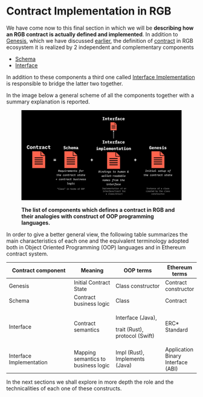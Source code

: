 # Contract Implementation in RGB

We have come now to this final  section in which we will be **describing how an RGB contract is actually defined and implemented**. In addition to [Genesis](../annexes/glossary.md#genesis),  which we have discussed [earlier](../rgb-state-and-operations/state-transitions.md#genesis), the definition of  [contract](../annexes/glossary.md#contract) in RGB ecosystem it is realized by  2  independent and complementary components &#x20;

* [Schema](schema/)&#x20;
* [Interface](interface-and-interface-implementations/)&#x20;

In addition to these components a third one called [Interface Implementation](../annexes/glossary.md#interface-implementation) is responsible to bridge  the latter two together.&#x20;

In the image below a general scheme of all the components together with a summary explanation is reported.

<figure><img src="../.gitbook/assets/contract_anatomy.png" alt="RGB contract anatomy"><figcaption><p><strong>The list of components which defines a contract in RGB and their analogies with construct of OOP programming languages.</strong></p></figcaption></figure>

In order to give a better general view, the following table summarizes the main characteristics of each one and the  equivalent terminology  adopted both in Object Oriented Programming (OOP) languages and in Ethereum contract system.

<table><thead><tr><th width="220">Contract component</th><th width="129">Meaning</th><th width="162">OOP terms</th><th>Ethereum terms</th></tr></thead><tbody><tr><td>Genesis </td><td>Initial Contract State</td><td>Class constructor</td><td>Contract constructor</td></tr><tr><td>Schema </td><td>Contract business logic</td><td>Class</td><td>Contract</td></tr><tr><td>Interface</td><td>Contract semantics</td><td><p>Interface (Java), </p><p>trait (Rust), protocol (Swift)</p></td><td>ERC* Standard</td></tr><tr><td>Interface Implementation</td><td>Mapping semantics to business logic</td><td>Impl (Rust), Implements (Java)</td><td>Application Binary Interface (ABI)</td></tr></tbody></table>

In the next sections we shall explore in more depth the role and the technicalities of each one of these constructs.
